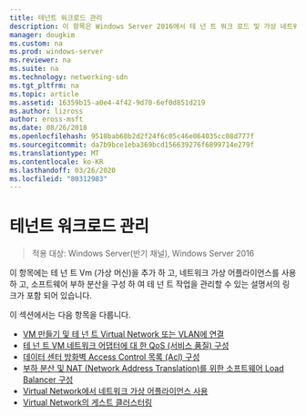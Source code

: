 ```yaml
---
title: 테넌트 워크로드 관리
description: 이 항목은 Windows Server 2016에서 테 넌 트 워크 로드 및 가상 네트워크를 관리 하는 방법에 대 한 소프트웨어 정의 네트워킹 가이드의 일부입니다.
manager: dougkim
ms.custom: na
ms.prod: windows-server
ms.reviewer: na
ms.suite: na
ms.technology: networking-sdn
ms.tgt_pltfrm: na
ms.topic: article
ms.assetid: 16359b15-a0e4-4f42-9d70-6ef0d851d219
ms.author: lizross
author: eross-msft
ms.date: 08/26/2018
ms.openlocfilehash: 9518bab68b2d2f24f6c05c46e064035cc08d777f
ms.sourcegitcommit: da7b9bce1eba369bcd156639276f6899714e279f
ms.translationtype: MT
ms.contentlocale: ko-KR
ms.lasthandoff: 03/26/2020
ms.locfileid: "80312983"
---
```

# <a name="manage-tenant-workloads"></a>테넌트 워크로드 관리

>적용 대상: Windows Server(반기 채널), Windows Server 2016

이 항목에는 테 넌 트 Vm (가상 머신)을 추가 하 고, 네트워크 가상 어플라이언스를 사용 하 고, 소프트웨어 부하 분산을 구성 하 여 테 넌 트 작업을 관리할 수 있는 설명서의 링크가 포함 되어 있습니다.

이 섹션에서는 다음 항목을 다룹니다.

- [VM 만들기 및 테 넌 트 Virtual Network 또는 VLAN에 연결](Create-a-Tenant-VM.md)
- [테 넌 트 VM 네트워크 어댑터에 대 한 QoS (서비스 품질) 구성](Configure-QoS-for-Tenant-VM-Network-Adapter.md)
- [데이터 센터 방화벽 Access Control 목록 (Acl) 구성](Configure-Datacenter-Firewall-ACLs.md)
- [부하 분산 및 NAT (Network Address Translation)를 위한 소프트웨어 Load Balancer 구성](Configure-SLB-and-NAT.md)
- [Virtual Network에서 네트워크 가상 어플라이언스 사용](Use-Network-Virtual-Appliances-on-a-VN.md)
- [Virtual Network의 게스트 클러스터링](guest-clustering.md)
